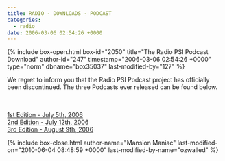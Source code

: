 ```yaml
---
title: RADIO - DOWNLOADS - PODCAST
categories:
  - radio
date: 2006-03-06 02:54:26 +0000
---
```

{% include box-open.html box-id="2050" title="The Radio PSI Podcast Download" author-id="247" timestamp="2006-03-06 02:54:26 +0000" type="norm" dbname="box35037" last-modified-by="127" %}
<p>
We regret to inform you that the Radio PSI Podcast project has officially been discontinued.  The three Podcasts ever released can be found below.<br /><br /><br />
</p>

<p>
<a href="http://radio.starmen.net/dumps/archives/erikpodcast/001-RadioPSIPodcast.m4a">1st Edition - July 5th, 2006</a><br />
<a href="http://radio.starmen.net/dumps/archives/erikpodcast/002-RadioPSIPodcast.m4a">2nd Edition - July 12th, 2006</a><br />
<a href="http://radio.starmen.net/dumps/archives/erikpodcast/003-RadioPSIPodcast.mp3">3rd Edition - August 9th, 2006</a>
</p>
{% include box-close.html author-name="Mansion Maniac" last-modified-on="2010-06-04 08:48:59 +0000" last-modified-by-name="ozwalled" %}
